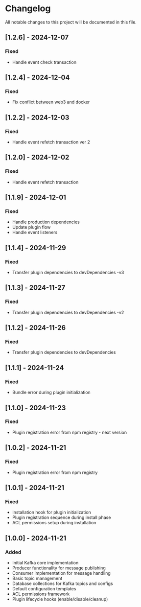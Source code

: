 # Changelog

All notable changes to this project will be documented in this file.

## [1.2.6] - 2024-12-07

### Fixed
- Handle event check transaction

## [1.2.4] - 2024-12-04

### Fixed
- Fix conflict between web3 and docker

## [1.2.2] - 2024-12-03

### Fixed
- Handle event refetch transaction ver 2

## [1.2.0] - 2024-12-02

### Fixed
- Handle event refetch transaction

## [1.1.9] - 2024-12-01

### Fixed
- Handle production dependencies
- Update plugin flow
- Handle event listeners

## [1.1.4] - 2024-11-29

### Fixed
- Transfer plugin dependencies to devDependencies -v3

## [1.1.3] - 2024-11-27

### Fixed
- Transfer plugin dependencies to devDependencies -v2

## [1.1.2] - 2024-11-26

### Fixed
- Transfer plugin dependencies to devDependencies

## [1.1.1] - 2024-11-24

### Fixed
- Bundle error during plugin initialization

## [1.1.0] - 2024-11-23

### Fixed
- Plugin registration error from npm registry - next version

## [1.0.2] - 2024-11-21

### Fixed
- Plugin registration error from npm registry

## [1.0.1] - 2024-11-21

### Fixed
- Installation hook for plugin initialization
- Plugin registration sequence during install phase
- ACL permissions setup during installation

## [1.0.0] - 2024-11-21

### Added
- Initial Kafka core implementation
- Producer functionality for message publishing
- Consumer implementation for message handling
- Basic topic management
- Database collections for Kafka topics and configs
- Default configuration templates
- ACL permissions framework
- Plugin lifecycle hooks (enable/disable/cleanup)
